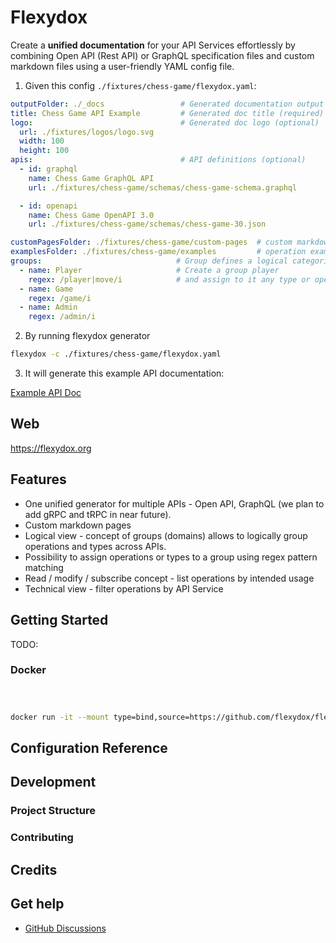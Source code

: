 # Flexydox

 Create a **unified documentation** for your API Services effortlessly by combining Open API (Rest API) or GraphQL specification files and custom markdown files using a user-friendly YAML config file.

1. Given this config `./fixtures/chess-game/flexydox.yaml`: 

```yaml
outputFolder: ./_docs                 # Generated documentation output folder (required)
title: Chess Game API Example         # Generated doc title (required)
logo:                                 # Generated doc logo (optional)
  url: ./fixtures/logos/logo.svg     
  width: 100
  height: 100
apis:                                 # API definitions (optional)
  - id: graphql
    name: Chess Game GraphQL API
    url: ./fixtures/chess-game/schemas/chess-game-schema.graphql

  - id: openapi
    name: Chess Game OpenAPI 3.0
    url: ./fixtures/chess-game/schemas/chess-game-30.json 

customPagesFolder: ./fixtures/chess-game/custom-pages  # custom markdown files folder (optional)
examplesFolder: ./fixtures/chess-game/examples         # operation examples folder (optional)
groups:                              # Group defines a logical categorization of operation or type
  - name: Player                     # Create a group player
    regex: /player|move/i            # and assign to it any type or operation name matching regex 
  - name: Game
    regex: /game/i
  - name: Admin
    regex: /admin/i
```

2. By running flexydox generator
```bash
flexydox -c ./fixtures/chess-game/flexydox.yaml
```

3. It will generate this example API documentation:

[Example API Doc](http://fxdx-chess.s3-website.eu-central-1.amazonaws.com/doc/overview/)





## Web

https://flexydox.org


## Features
- One unified generator for multiple APIs - Open API, GraphQL (we plan to add gRPC and tRPC in near future).
- Custom markdown pages
- Logical view - concept of groups (domains) allows to logically group operations and types across APIs.
- Possibility to assign operations or types to a group using regex pattern matching
- Read / modify / subscribe concept - list operations by intended usage
- Technical view - filter operations by API Service


## Getting Started

TODO: 

### Docker




```bash



docker run -it --mount type=bind,source=https://github.com/flexydox/flexydox/tree/main/fixtures/chess-game,target=/app/fixtures flexydox/flexydox bash


```





## Configuration Reference



## Development

### Project Structure

### Contributing



## Credits

## Get help

- [GitHub Discussions](https://github.com/flexydox/flexydox/discussions)
